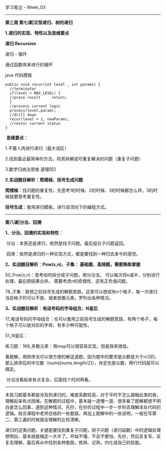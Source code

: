 学习笔记 - Week_03

------

**第三周 第七课|泛型递归、树的递归**  

**1.递归的实现、特性以及思维要点**     

**递归 Recursion**       

递归 - 循环     

通过函数体来进行的循环  

java 代码模板

```
public void recur(int level , int params) {
  //terminator  
  if(level > MAX_LEVEL) {     
  //proce result     return;   
  }
  //process current logic  
  process(level,param);
  //drill down  
  recur(level + 1, newParam);
  //restor current status
} 
```

​    **思维要点：** 

 1.不要人肉进行递归（最大误区）  

 2.找到最近最简单的方法，将其拆解成可重复解决的问题（重复子问题）

 3.数学归纳法思维  道理同2  

**2.实战题目解析：爬楼梯、括号生成问题**  

**爬楼梯**：找问题的重复性，先思考1的时候、2的时候、3的时候都怎么样，3的时候就要思考重复性。  

**括号生成**：套用递归模板，进行自顶向下的编程方式。

------

  **第八课|分治、回溯**     

**1、分治、回溯的实现和特性**：       

​	分治：本质还是递归，依然是找子问题。最后组合子问题返回。        

​	回溯：依然是递归的一种实现方式，都是要找到一种归去来兮的感觉。 

**2、实战题目解析**：**Pow(x,n)、子集： 基础题、高频题，需要熟练掌握**

50_Pow(x,n)：思考如何拆分成子问题，用分治法。 可以每次将n减半，分别进行处理，最后把结果合并。  需要考虑n的奇偶性、还有正负值问题。

78_子集：联想之前括号生成的解题思路，这里可以想成有n个格子，每一次递归当前格子时可以不放、或者放置元素，罗列出各种情况。

**3、实战题目解析**：**电话号码的字母组合、N皇后**       

17_电话号码的字母组合：也可以套用之前括号生成的解题思路，有两个格子，每个格子可以放对应的字母，有多少种可能性。 

51_N皇后：  

练习题：169_多数元素：用map可以很容易实现，但是效率很低。

​	看题解，用排序法可以很方便的解这道题，因为题中的要求是众数是大于n/2的，那么排序后的中位数（nums[nums.length/2]），肯定也是众数，两行代码就可以搞定。

​	分治法看起来有点复杂，后面找个时间再看。

------

​	本周习题基本都是涉及到递归的，难度系数较高，对于平时不怎么接触此类的我，理解起来有点困难。在解题的过程中，基本碰一道懵一道，很多看了题解都想不明白是怎么回事，遇到这种情况，先抄，在抄的过程中一步一步的去理解本处代码的逻辑。结合课程中老师总结的一些套路，再加上题解中的一些说明，一般在写第二、第三遍的时候就会理解的比较清晰。

​	递归的这类问题，关键是要找到重复子问题，把子问题（递归函数）中的逻辑处理想明白，基本就能搞定一大半了。开始不懂、不会不要怕，先抄，然后反复写，反复去理解，最后再从中找到各种套路，练熟、记熟，内化成自己的技能。